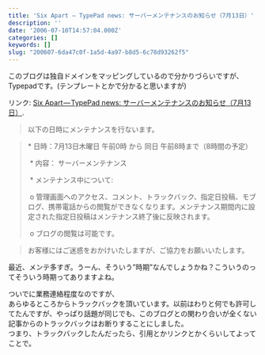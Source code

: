 ```yaml
---
title: 'Six Apart — TypePad news: サーバーメンテナンスのお知らせ（7月13日）'
description: ''
date: '2006-07-10T14:57:04.000Z'
categories: []
keywords: []
slug: "200607-6da47c0f-1a5d-4a97-b8d5-6c78d93262f5"
---
```

このブログは独自ドメインをマッピングしているので分かりづらいですが、Typepadです。(テンプレートとかで分かると思いますが)

リンク: [Six Apart — TypePad news: サーバーメンテナンスのお知らせ（7月13日）](http://www.sixapart.jp/typepad/news/2006/07/009079.html "Six Apart - TypePad news: サーバーメンテナンスのお知らせ（7月13日）").

> 以下の日時にメンテナンスを行ないます。

> \* 日時：7月13日木曜日 午前0時 から 同日 午前8時まで（8時間の予定）  
>   
>  \* 内容： サーバーメンテナンス  
>   
>  \* メンテナンス中について:  
>   
>  o 管理画面へのアクセス、コメント、トラックバック、指定日投稿、モブログ、携帯電話からの閲覧ができなくなります。メンテナンス期間内に設定された指定日投稿はメンテナンス終了後に反映されます。  
>   
>  o ブログの閲覧は可能です。

> お客様にはご迷惑をおかけいたしますが、ご協力をお願いいたします。

最近、メンテ多すぎ。うーん、そういう”時期”なんでしょうかね？こういうのってそういう時期ってありますよね。

ついでに業務連絡程度なのですが、  
あらゆるところからトラックバックを頂いています。以前はわりと何でも許可してたんですが、やっぱり話題が同じでも、このブログとの関わり合いが全くない記事からのトラックバックはお断りすることにしました。  
つまり、トラックバックしたんだったら、引用とかリンクとかくらいしてよってことで。